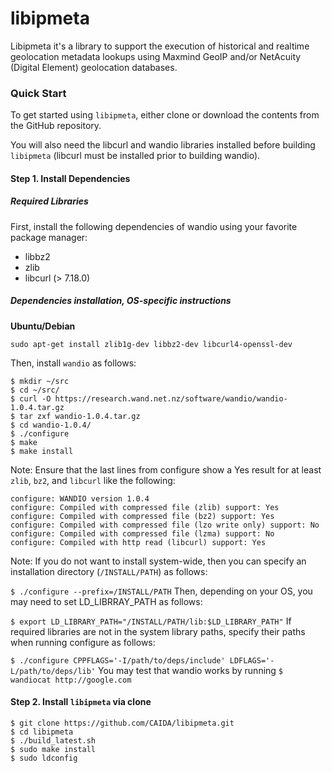 # libipmeta

Libipmeta it's a library to support the execution of historical and realtime geolocation metadata lookups using Maxmind GeoIP and/or NetAcuity (Digital Element) geolocation databases.

### Quick Start
To get started using `libipmeta`, either clone or download the contents from the GitHub repository.

You will also need the libcurl and wandio libraries installed before building `libipmeta` (libcurl must be installed prior to building wandio).

#### Step 1. Install Dependencies

##### Required Libraries
First, install the following dependencies of wandio using your favorite package manager:

 * libbz2
 * zlib
 * libcurl (> 7.18.0)

##### Dependencies installation, OS-specific instructions
**Ubuntu/Debian**

`sudo apt-get install zlib1g-dev libbz2-dev libcurl4-openssl-dev`

Then, install `wandio` as follows:
```
$ mkdir ~/src
$ cd ~/src/
$ curl -O https://research.wand.net.nz/software/wandio/wandio-1.0.4.tar.gz
$ tar zxf wandio-1.0.4.tar.gz
$ cd wandio-1.0.4/
$ ./configure
$ make
$ make install
```
Note: Ensure that the last lines from configure show a Yes result for at least `zlib`, `bz2`, and `libcurl` like the following:

```
configure: WANDIO version 1.0.4
configure: Compiled with compressed file (zlib) support: Yes
configure: Compiled with compressed file (bz2) support: Yes
configure: Compiled with compressed file (lzo write only) support: No
configure: Compiled with compressed file (lzma) support: No
configure: Compiled with http read (libcurl) support: Yes
```
Note: If you do not want to install system-wide, then you can specify an installation directory (`/INSTALL/PATH`) as follows:

`$ ./configure --prefix=/INSTALL/PATH`
Then, depending on your OS, you may need to set LD_LIBRRAY_PATH as follows:

`$ export LD_LIBRARY_PATH="/INSTALL/PATH/lib:$LD_LIBRARY_PATH"`
If required libraries are not in the system library paths, specify their paths when running configure as follows:

`$ ./configure CPPFLAGS='-I/path/to/deps/include' LDFLAGS='-L/path/to/deps/lib'`
You may test that wandio works by running `$ wandiocat http://google.com`

#### Step 2. Install `libipmeta` via clone

```
$ git clone https://github.com/CAIDA/libipmeta.git
$ cd libipmeta
$ ./build_latest.sh
$ sudo make install
$ sudo ldconfig
```
